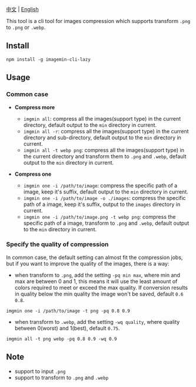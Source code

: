 [中文](./README.zh.md) | [English](./README.md)

This tool is a cli tool for images compression which supports transform `.png` to `.png` or `.webp`.

## Install

```
npm install -g imagemin-cli-lazy
```

## Usage

### Common case

- **Compress more**

  - `imgmin all`: compress all the images(support type) in the current directory, default output to the `min` directory in current.
  - `imgmin all -r`: compress all the images(support type) in the current directory and sub-directory, default output to the `min` directory in current.
  - `imgmin all -t webp png`: compress all the images(support type) in the current directory and transform them to `.png` and `.webp`, default output to the `min` directory in current.

- **Compress one**

  - `imgmin one -i /path/to/image`: compress the specific path of a image, keep it's suffix, default output to the `min` directory in current.
  - `imgmin one -i /path/to/image -o ./images`: compress the specific path of a image, keep it's suffix, output to the `images` directory in current.
  - `imgmin one -i /path/to/image.png -t webp png`: compress the specific path of a image, transform to `.png` and `.webp`, default output to the `min` directory in current.

### Specify the quality of compression

In common case, the default setting can almost fit the compression jobs, but if you want to improve the quality of the images, there is a way:

- when transform to `.png`, add the setting `-pq min max`, where min and max are between 0 and 1, this means it will use the least amount of colors required to meet or exceed the max quality. If conversion results in quality below the min quality the image won't be saved, default `0.6 0.8`.

```
imgmin one -i /path/to/image -t png -pq 0.8 0.9
```

- when transform to `.webp`, add the setting `-wq quality`, where quality between 0(worst) and 1(best), default `0.75`.

```
imgmin all -t png webp -pq 0.8 0.9 -wq 0.9
```

## Note

- support to input `.png`
- support to transform to `.png` and `.webp`